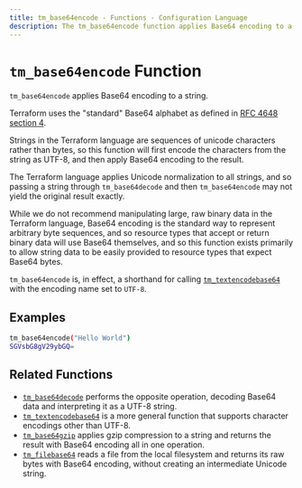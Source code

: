 ```yaml
---
title: tm_base64encode - Functions - Configuration Language
description: The tm_base64encode function applies Base64 encoding to a string.
---
```


# `tm_base64encode` Function

`tm_base64encode` applies Base64 encoding to a string.

Terraform uses the "standard" Base64 alphabet as defined in
[RFC 4648 section 4](https://tools.ietf.org/html/rfc4648#section-4).

Strings in the Terraform language are sequences of unicode characters rather
than bytes, so this function will first encode the characters from the string
as UTF-8, and then apply Base64 encoding to the result.

The Terraform language applies Unicode normalization to all strings, and so
passing a string through `tm_base64decode` and then `tm_base64encode` may not yield
the original result exactly.

While we do not recommend manipulating large, raw binary data in the Terraform
language, Base64 encoding is the standard way to represent arbitrary byte
sequences, and so resource types that accept or return binary data will use
Base64 themselves, and so this function exists primarily to allow string
data to be easily provided to resource types that expect Base64 bytes.

`tm_base64encode` is, in effect, a shorthand for calling
[`tm_textencodebase64`](./tm_textencodebase64.md) with the encoding name set to
`UTF-8`.

## Examples

```sh
tm_base64encode("Hello World")
SGVsbG8gV29ybGQ=
```

## Related Functions

* [`tm_base64decode`](./tm_base64decode.md) performs the opposite operation,
  decoding Base64 data and interpreting it as a UTF-8 string.
* [`tm_textencodebase64`](./tm_textencodebase64.md) is a more general function that
  supports character encodings other than UTF-8.
* [`tm_base64gzip`](./tm_base64gzip.md) applies gzip compression to a string
  and returns the result with Base64 encoding all in one operation.
* [`tm_filebase64`](./tm_filebase64.md) reads a file from the local filesystem
  and returns its raw bytes with Base64 encoding, without creating an
  intermediate Unicode string.
